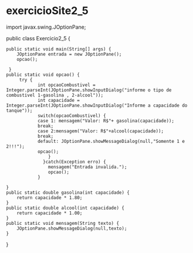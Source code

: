 # exercicioSite2_5
import javax.swing.JOptionPane;

public class Exercicio2_5 {

	public static void main(String[] args) {
		JOptionPane entrada = new JOptionPane();
		opcao();
	    
	 }
	public static void opcao() {
		 try {
			    int opcaoCombustivel = Integer.parseInt(JOptionPane.showInputDialog("informe o tipo de combustivel 1-gasolina , 2-alcool"));
			    int capacidade = Integer.parseInt(JOptionPane.showInputDialog("Informe a capacidade do tanque"));
			    switch(opcaoCombustivel) {
			    case 1: mensagem("Valor: R$"+ gasolina(capacidade));
			    break;
			    case 2:mensagem("Valor: R$"+alcool(capacidade));
			    break;
			    default: JOptionPane.showMessageDialog(null,"Somente 1 e 2!!!");
			    opcao();
			    	}
			      }catch(Exception erro) {
					mensagem("Entrada invalida.");
					opcao();
				}
		
	}
	public static double gasolina(int capacidade) {
		return capacidade * 1.80;
	}
	public static double alcool(int capacidade) {
		return capacidade * 1.00;
	}
	public static void mensagem(String texto) {
		JOptionPane.showMessageDialog(null,texto);
	}
}
